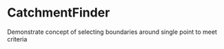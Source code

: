 # CatchmentFinder
 Demonstrate concept of selecting boundaries around single point to meet criteria
